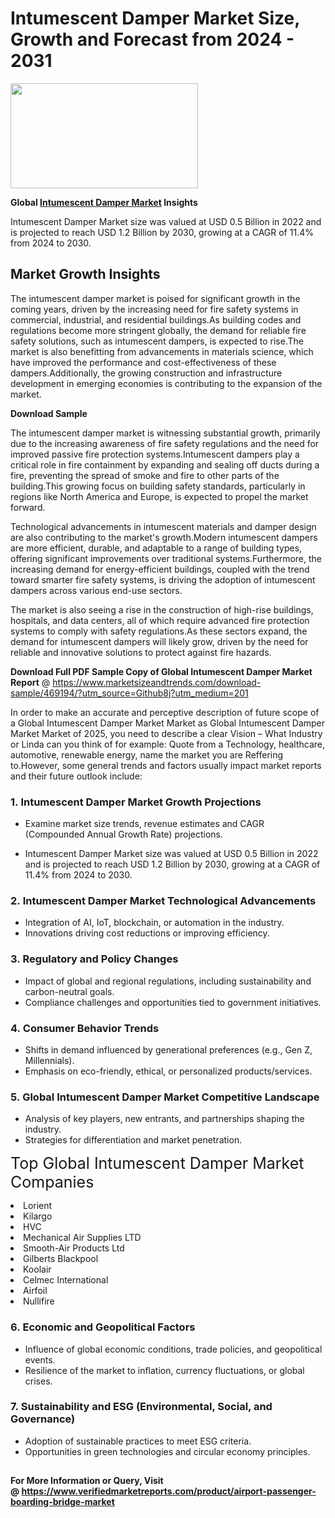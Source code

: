 <H1>Intumescent Damper Market Size, Growth and Forecast from 2024 - 2031</H1><img class="aligncenter size-medium wp-image-584254" src="https://thirdeyenews.in/wp-content/uploads/2024/09/Global-Market-Research-300x168.jpeg" alt="" width="300" height="168" /><p><strong>Global&nbsp;<a href="https://www.marketsizeandtrends.com/download-sample/469194/?utm_source=Github8j?utm_medium=201">Intumescent Damper Market</a> Insights</strong></p><p>Intumescent Damper Market size was valued at USD 0.5 Billion in 2022 and is projected to reach USD 1.2 Billion by 2030, growing at a CAGR of 11.4% from 2024 to 2030.</p><p><h2>Market Growth Insights</h2> <p>The intumescent damper market is poised for significant growth in the coming years, driven by the increasing need for fire safety systems in commercial, industrial, and residential buildings.As building codes and regulations become more stringent globally, the demand for reliable fire safety solutions, such as intumescent dampers, is expected to rise.The market is also benefitting from advancements in materials science, which have improved the performance and cost-effectiveness of these dampers.Additionally, the growing construction and infrastructure development in emerging economies is contributing to the expansion of the market.</p> <p><strong>Download Sample</strong></p> <p>The intumescent damper market is witnessing substantial growth, primarily due to the increasing awareness of fire safety regulations and the need for improved passive fire protection systems.Intumescent dampers play a critical role in fire containment by expanding and sealing off ducts during a fire, preventing the spread of smoke and fire to other parts of the building.This growing focus on building safety standards, particularly in regions like North America and Europe, is expected to propel the market forward.</p> <p>Technological advancements in intumescent materials and damper design are also contributing to the market's growth.Modern intumescent dampers are more efficient, durable, and adaptable to a range of building types, offering significant improvements over traditional systems.Furthermore, the increasing demand for energy-efficient buildings, coupled with the trend toward smarter fire safety systems, is driving the adoption of intumescent dampers across various end-use sectors.</p> <p>The market is also seeing a rise in the construction of high-rise buildings, hospitals, and data centers, all of which require advanced fire protection systems to comply with safety regulations.As these sectors expand, the demand for intumescent dampers will likely grow, driven by the need for reliable and innovative solutions to protect against fire hazards.</p> <p><span class=""><strong>Download Full PDF Sample Copy of Global Intumescent Damper Market Report</strong> @ <a href="https://www.marketsizeandtrends.com/download-sample/469194/?utm_source=Github8j?utm_medium=201" target="_blank">https://www.marketsizeandtrends.com/download-sample/469194/?utm_source=Github8j?utm_medium=201</a></span></p><p>In order to make an accurate and perceptive description of future scope of a Global&nbsp;Intumescent Damper Market Market as Global&nbsp;Intumescent Damper Market Market of 2025, you need to describe a clear Vision &ndash; What Industry or Linda can you think of for example: Quote from a Technology, healthcare, automotive, renewable energy, name the market you are Reffering to.However, some general trends and factors usually impact market reports and their future outlook include:</p><h3>1.&nbsp;<strong>Intumescent Damper Market Growth Projections</strong></h3><ul><li>Examine market size trends, revenue estimates and CAGR (Compounded Annual Growth Rate) projections.</li><li><p>Intumescent Damper Market size was valued at USD 0.5 Billion in 2022 and is projected to reach USD 1.2 Billion by 2030, growing at a CAGR of 11.4% from 2024 to 2030.</p></li></ul><h3>2.&nbsp;<strong>Intumescent Damper Market Technological Advancements</strong></h3><ul><li>Integration of AI, IoT, blockchain, or automation in the industry.</li><li>Innovations driving cost reductions or improving efficiency.</li></ul><h3>3.&nbsp;<strong>Regulatory and Policy Changes</strong></h3><ul><li>Impact of global and regional regulations, including sustainability and carbon-neutral goals.</li><li>Compliance challenges and opportunities tied to government initiatives.</li></ul><h3>4.&nbsp;<strong>Consumer Behavior Trends</strong></h3><ul><li>Shifts in demand influenced by generational preferences (e.g., Gen Z, Millennials).</li><li>Emphasis on eco-friendly, ethical, or personalized products/services.</li></ul><h3>5.&nbsp;<strong>Global Intumescent Damper Market Competitive Landscape</strong></h3><ul><li>Analysis of key players, new entrants, and partnerships shaping the industry.</li><li>Strategies for differentiation and market penetration.</li></ul><p data-pm-slice="1 1 []"><span style="color: inherit; font-family: inherit; font-size: 25px;">Top Global Intumescent Damper Market Companies</span></p><div class="" data-test-id=""><p><li>Lorient</li><li> Kilargo</li><li> HVC</li><li> Mechanical Air Supplies LTD</li><li> Smooth-Air Products Ltd</li><li> Gilberts Blackpool</li><li> Koolair</li><li> Celmec International</li><li> Airfoil</li><li> Nullifire</li></p></div><h3>6.&nbsp;<strong>Economic and Geopolitical Factors</strong></h3><ul><li>Influence of global economic conditions, trade policies, and geopolitical events.</li><li>Resilience of the market to inflation, currency fluctuations, or global crises.</li></ul><h3>7.&nbsp;<strong>Sustainability and ESG (Environmental, Social, and Governance)</strong></h3><ul><li>Adoption of sustainable practices to meet ESG criteria.</li><li>Opportunities in green technologies and circular economy principles.</li></ul><h2><strong style="font-size: 14px;">For More Information or Query, Visit @&nbsp;</strong><a style="background-color: #ffffff; font-size: 14px;" href="https://www.marketsizeandtrends.com/report/intumescent-damper-market/" target="_blank">https://www.verifiedmarketreports.com/product/airport-passenger-boarding-bridge-market</a></h2>